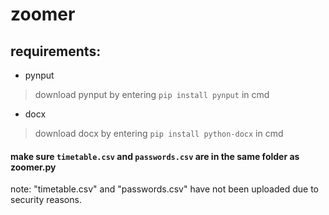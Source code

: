 # zoomer

## requirements:
- pynput
>download pynput by entering ```pip install pynput``` in cmd

- docx
>download docx by entering ```pip install python-docx``` in cmd

#### make sure ```timetable.csv``` and ```passwords.csv``` are in the same folder as zoomer.py
note: "timetable.csv" and "passwords.csv" have not been uploaded due to security reasons. 
